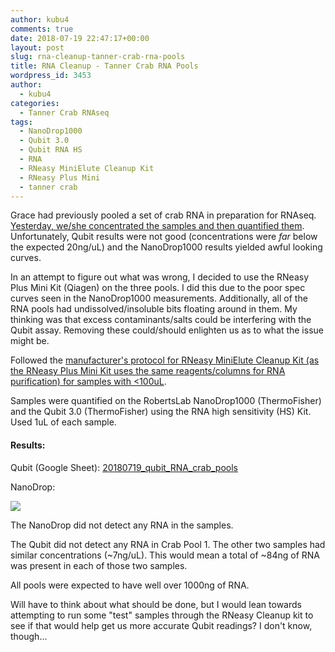 ```yaml
---
author: kubu4
comments: true
date: 2018-07-19 22:47:17+00:00
layout: post
slug: rna-cleanup-tanner-crab-rna-pools
title: RNA Cleanup - Tanner Crab RNA Pools
wordpress_id: 3453
author:
  - kubu4
categories:
  - Tanner Crab RNAseq
tags:
  - NanoDrop1000
  - Qubit 3.0
  - Qubit RNA HS
  - RNA
  - RNeasy MiniElute Cleanup Kit
  - RNeasy Plus Mini
  - tanner crab
---
```


Grace had previously pooled a set of crab RNA in preparation for RNAseq. [Yesterday, we/she concentrated the samples and then quantified them](https://grace-ac.github.io/Crab-pools-pt-2-Skyline/). Unfortunately, Qubit results were not good (concentrations were _far_ below the expected 20ng/uL) and the NanoDrop1000 results yielded awful looking curves.

In an attempt to figure out what was wrong, I decided to use the RNeasy Plus Mini Kit (Qiagen) on the three pools. I did this due to the poor spec curves seen in the NanoDrop1000 measurements. Additionally, all of the RNA pools had undissolved/insoluble bits floating around in them. My thinking was that excess contaminants/salts could be interfering with the Qubit assay. Removing these could/should enlighten us as to what the issue might be.

Followed the [manufacturer's protocol for RNeasy MiniElute Cleanup Kit (as the RNeasy Plus Mini Kit uses the same reagents/columns for RNA purification) for samples with <100uL](https://github.com/RobertsLab/resources/blob/master/protocols/Commercial_Protocols/Qiagen_RNeasy-MinElute-Cleanup-Handbook.pdf).

Samples were quantified on the RobertsLab NanoDrop1000 (ThermoFisher) and the Qubit 3.0 (ThermoFisher) using the RNA high sensitivity (HS) Kit. Used 1uL of each sample.



#### Results:



Qubit (Google Sheet): [20180719_qubit_RNA_crab_pools](https://docs.google.com/spreadsheets/d/16m72gJ_ne5ccBaUxEzzX03RRgeVUNbnqWzXQa2EAj30/edit?usp=sharing)

NanoDrop:

![](https://owl.fish.washington.edu/Athaliana/20180719_nanodrop_RNA_crab_pools.PNG)

The NanoDrop did not detect any RNA in the samples.

The Qubit did not detect any RNA in Crab Pool 1. The other two samples had similar concentrations (~7ng/uL). This would mean a total of ~84ng of RNA was present in each of those two samples.

All pools were expected to have well over 1000ng of RNA.

Will have to think about what should be done, but I would lean towards attempting to run some "test" samples through the RNeasy Cleanup kit to see if that would help get us more accurate Qubit readings? I don't know, though...
